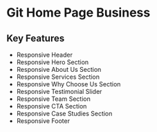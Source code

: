 # Git Home Page Business

## Key Features

- Responsive Header
- Responsive Hero Section
- Responsive About Us Section
- Responsive Services Section
- Responsive Why Choose Us Section
- Responsive Testimonial Slider
- Responsive Team Section
- Responsive CTA Section
- Responsive Case Studies Section
- Responsive Footer